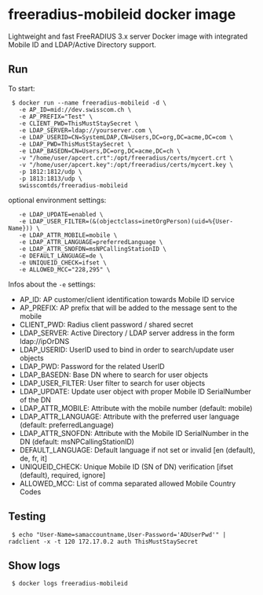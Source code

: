 freeradius-mobileid docker image
================================

Lightweight and fast FreeRADIUS 3.x server Docker image with integrated Mobile ID and LDAP/Active Directory support.

## Run

To start: 
```
 $ docker run --name freeradius-mobileid -d \
   -e AP_ID=mid://dev.swisscom.ch \
   -e AP_PREFIX="Test" \
   -e CLIENT_PWD=ThisMustStaySecret \
   -e LDAP_SERVER=ldap://yourserver.com \
   -e LDAP_USERID=CN=SystemLDAP,CN=Users,DC=org,DC=acme,DC=com \
   -e LDAP_PWD=ThisMustStaySecret \
   -e LDAP_BASEDN=CN=Users,DC=org,DC=acme,DC=ch \
   -v "/home/user/apcert.crt":/opt/freeradius/certs/mycert.crt \
   -v "/home/user/apcert.key":/opt/freeradius/certs/mycert.key \
   -p 1812:1812/udp \
   -p 1813:1813/udp \
   swisscomtds/freeradius-mobileid
```
optional environment settings:
```
   -e LDAP_UPDATE=enabled \
   -e LDAP_USER_FILTER=(&(objectclass=inetOrgPerson)(uid=%{User-Name})) \
   -e LDAP_ATTR_MOBILE=mobile \
   -e LDAP_ATTR_LANGUAGE=preferredLanguage \
   -e LDAP_ATTR_SNOFDN=msNPCallingStationID \
   -e DEFAULT_LANGUAGE=de \
   -e UNIQUEID_CHECK=ifset \
   -e ALLOWED_MCC="228,295" \
```

Infos about the `-e` settings:

* AP_ID: AP customer/client identification towards Mobile ID service
* AP_PREFIX: AP prefix that will be added to the message sent to the mobile
* CLIENT_PWD: Radius client password / shared secret
* LDAP_SERVER: Active Directory / LDAP server address in the form ldap://ipOrDNS
* LDAP_USERID: UserID used to bind in order to search/update user objects
* LDAP_PWD: Password for the related UserID
* LDAP_BASEDN: Base DN where to search for user objects
* LDAP_USER_FILTER: User filter to search for user objects
* LDAP_UPDATE: Update user object with proper Mobile ID SerialNumber of the DN
* LDAP_ATTR_MOBILE: Attribute with the mobile number (default: mobile)
* LDAP_ATTR_LANGUAGE: Attribute with the preferred user language (default: preferredLanguage)
* LDAP_ATTR_SNOFDN: Attribute with the Mobile ID SerialNumber in the DN (default: msNPCallingStationID)
* DEFAULT_LANGUAGE: Default language if not set or invalid [en (default), de, fr, it]
* UNIQUEID_CHECK: Unique Mobile ID (SN of DN) verification [ifset (default), required, ignore]
* ALLOWED_MCC: List of comma separated allowed Mobile Country Codes


## Testing

```
 $ echo "User-Name=samaccountname,User-Password='ADUserPwd'" | radclient -x -t 120 172.17.0.2 auth ThisMustStaySecret
```

## Show logs
```
 $ docker logs freeradius-mobileid
```

